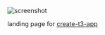 ![screenshot](https://user-images.githubusercontent.com/51714798/177055249-783dedfc-45ef-499e-9c5a-21fbda9d15ee.png)



landing page for [create-t3-app](https://github.com/t3-oss/create-t3-app)
